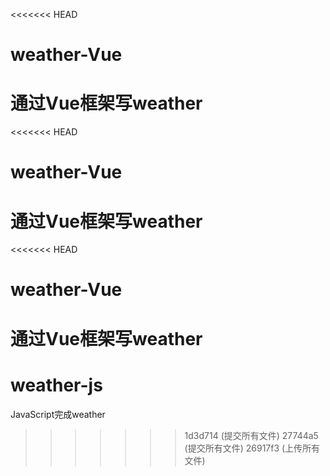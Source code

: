 <<<<<<< HEAD
# weather-Vue
通过Vue框架写weather
=======
<<<<<<< HEAD
# weather-Vue
通过Vue框架写weather
=======
<<<<<<< HEAD
# weather-Vue
通过Vue框架写weather
=======
# weather-js
JavaScript完成weather
>>>>>>> 1d3d714 (提交所有文件)
>>>>>>> 27744a5 (提交所有文件)
>>>>>>> 26917f3 (上传所有文件)
